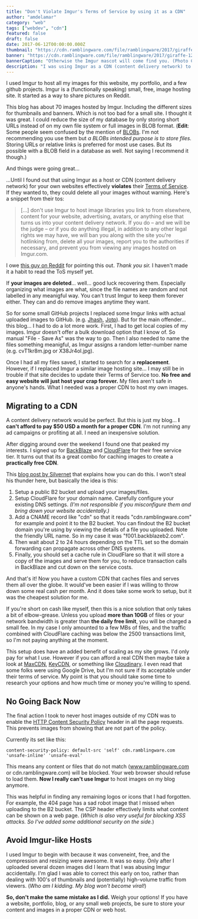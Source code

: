 ```yaml
---
title: "Don't Violate Imgur's Terms of Service by using it as a CDN"
author: "amdelamar"
category: "web"
tags: ["webdev", "cdn"]
featured: false
draft: false
date: 2017-06-12T00:00:00.000Z
thumbnail: "https://cdn.ramblingware.com/file/ramblingware/2017/giraffe-640.jpg"
banner: "https://cdn.ramblingware.com/file/ramblingware/2017/giraffe-1240.jpg"
bannerCaption: "Otherwise the Imgur mascot will come find you. (Photo Credit: GregMontani)"
description: "I was using Imgur as a CDN (content delivery network) to host all my images for my websites. Don't make the same mistake I did!"
---
```


I used Imgur to host all my images for this website, my portfolio, and a few github projects. Imgur is a (functionally speaking) small, free, image hosting site. It started as a way to share pictures on Reddit.

This blog has about 70 images hosted by Imgur. Including the different sizes for thumbnails and banners. Which is not too bad for a small site. I thought it was great. I could reduce the size of my database by only storing short URLs instead of on my own file system or full images in BLOB format. (**Edit**: Some people seem confused by the mention of [BLOBs](https://en.wikipedia.org/wiki/Binary_large_object). I'm not recommending you use them but _a BLOBs intended purpose _is_ to store files._ Storing URLs or relative links is preferred for most use cases. But its possible with a BLOB field in a database as well. Not saying I recommend it though.)

And things were going great...

...Until I found out that using Imgur as a host or CDN (content delivery network) for your own websites effectively **violates** their [Terms of Service](https://imgur.com/tos). If they wanted to, they could delete all your images without warning. Here's a snippet from their tos:

> [...] don't use Imgur to host image libraries you link to from elsewhere, content for your website, advertising, avatars, or anything else that turns us into your content delivery network. If you do – and we will be the judge – or if you do anything illegal, in addition to any other legal rights we may have, we will ban you along with the site you're hotlinking from, delete all your images, report you to the authorities if necessary, and prevent you from viewing any images hosted on Imgur.com.

I owe [this guy on Reddit](https://www.reddit.com/r/webdev/comments/2qhf7z/is_there_any_reason_not_to_use_imgur_as_a_host/) for pointing this out. _Thank you sir._ I haven't made it a habit to read the ToS myself yet.

If **your images are deleted**... well... good luck recovering them. Especially organizing what images are what, since the file names are random and not labelled in any meanigful way. You can't trust Imgur to keep them forever either. They can and do remove images anytime they want.

So for some small GitHub projects I replaced some Imgur links with actual uploaded images to GitHub. (e.g. [Jhash](https://amdelamar.com/jhash/), [Jotp](https://amdelamar.com/jotp/)). But for the main offender... this blog... I had to do a lot more work. First, I had to get local copies of my images. Imgur doesn't offer a bulk download option that I know of. So manual "File - Save As" was the way to go. Then I also needed to name the files something meanigful, as Imgur assigns a random letter-number name (e.g. cvT1kr8m.jpg or X38Jr4ol.jpg).

Once I had all my files saved, I started to search for a **replacement**. However, if I replaced Imgur a similar image hosting site... I may still be in trouble if that site decides to update their Terms of Service too. **No free and easy website will just host your crap forever.** My files aren't safe in anyone's hands. What I needed was a proper CDN to host my own images.

## Migrating to a CDN

A content delivery network would be perfect. But this is just my blog... **I can't afford to pay $50 USD a month for a proper CDN**. I'm not running any ad campaigns or profiting at all. I need an inexpensive solution.

After digging around over the weekend I found one that peaked my interests. I signed up for [BackBlaze](https://secure.backblaze.com/b2_buckets.htm) and [CloudFlare](https://www.cloudflare.com/) for their free service tier. It turns out that its a great combo for caching images to create a **practically free CDN**.

This [blog post by Silvernet](https://silversuit.net/blog/2016/04/how-to-set-up-a-practically-free-cdn/) that explains how you can do this. I won't steal his thunder here, but basically the idea is this:

1. Setup a public B2 bucket and upload your images/files.
2. Setup CloudFlare for your domain name. Carefully configure your existing DNS settings. _(I'm not responsible if you misconfigure them and bring down your website accidentally.)_
3. Add a CNAME record like "cdn" so that it reads "cdn.ramblingware.com" for example and point it to the B2 bucket. You can findout the B2 bucket domain you're using by viewing the details of a file you uploaded. Note the friendly URL name. So in my case it was "f001.backblazeb2.com".
4. Then wait about 2 to 24 hours depending on the TTL set so the domain forwarding can propagate across other DNS systems.
5. Finally, you should set a cache rule in CloudFlare so that it will store a copy of the images and serve them for you, to reduce transaction calls in BackBlaze and cut down on the service costs.

And that's it! Now you have a custom CDN that caches files and serves them all over the globe. It would've been easier if I was willing to throw down some real cash per month. And it does take some work to setup, but it was the cheapest solution for me.

If you're short on cash like myself, then this is a nice solution that only takes a bit of elbow-grease. Unless you upload **more than 10GB** of files or your network bandwidth is greater than **the daily free limit**, you will be charged a small fee. In my case I only amounted to a few MBs of files, and the traffic combined with CloudFlare caching was below the 2500 transactions limit, so I'm not paying anything at the moment.

This setup does have an added benefit of scaling as my site grows. I'd only pay for what I use. However if you can afford a real CDN then maybe take a look at [MaxCDN](https://www.maxcdn.com/), [KeyCDN](https://www.keycdn.com/), or something like [Cloudinary](http://cloudinary.com/). I even read that some folks were using Google Drive, but I'm not sure if its acceptable under their terms of service. My point is that you should take some time to research your options and how much time or money you're willing to spend.

## No Going Back Now

The final action I took to never host images outside of my CDN was to enable the [HTTP Content Security Policy](https://content-security-policy.com/) header in all the page requests. This prevents images from showing that are not part of the policy.

Currently its set like this:

    content-security-policy: default-src 'self' cdn.ramblingware.com 'unsafe-inline' 'unsafe-eval'

This means any content or files that do not match (www.ramblingware.com or cdn.ramblingware.com) will be blocked. Your web browser should refuse to load them. **Now I really can't use Imgur** to host images on my blog anymore.

This was helpful in finding any remaining logos or icons that I had forgotten. For example, the 404 page has a sad robot image that I missed when uploading to the B2 bucket. The CSP header effectively limits what content can be shown on a web page. (_Which is also very useful for blocking XSS attacks. So I've added some additional security on the side._)

## Avoid Imgur-like Hosts

I used Imgur to begin with because it was conveneint, free, and the compression and resizing were awesome. It was so easy. Only after I uploaded several dozen images did I learn that I was abusing Imgur accidentally. I'm glad I was able to correct this early on too, rather than dealing with 100's of thumbnails and (potentially) high-volume traffic from viewers. (_Who am I kidding. My blog won't become viral!_)

**So, don't make the same mistake as I did.** Weigh your options! If you have a website, portfolio, blog, or any small web projects, be sure to store your content and images in a proper CDN or web host.
